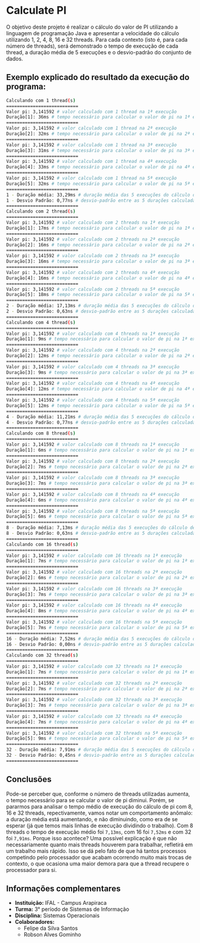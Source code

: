 # Calculate PI

O objetivo deste projeto é realizar o cálculo do valor de PI utilizando a linguagem de programação Java e apresentar a velocidade do cálculo utilizando 1, 2, 4, 8, 16 e 32 threads. Para cada contexto (isto é, para cada número de threads), será demonstrado o tempo de execução de cada thread, a duração média de 5 execuções e o desvio-padrão do conjunto de dados.

## Exemplo explicado do resultado da execução do programa:

```bash
Calculando com 1 thread(s)
===========================
Valor pi: 3,141592 # valor calculado com 1 thread na 1ª execução
Duração[1]: 36ms # tempo necessário para calcular o valor de pi na 1ª execução
===========================
Valor pi: 3,141592 # valor calculado com 1 thread na 2ª execução
Duração[2]: 32ms # tempo necessário para calcular o valor de pi na 2ª execução
===========================
Valor pi: 3,141592 # valor calculado com 1 thread na 3ª execução
Duração[3]: 31ms # tempo necessário para calcular o valor de pi na 3ª execução
===========================
Valor pi: 3,141592 # valor calculado com 1 thread na 4ª execução
Duração[4]: 33ms # tempo necessário para calcular o valor de pi na 4ª execução
===========================
Valor pi: 3,141592 # valor calculado com 1 thread na 5ª execução
Duração[5]: 32ms # tempo necessário para calcular o valor de pi na 5ª execução
===========================
1 - Duração média: 33,29ms # duração média das 5 execuções do cálculo de pi com 1 thread
1 - Desvio Padrão: 0,77ns # desvio-padrão entre as 5 durações calculadas (em nanossegundos)
===========================
Calculando com 2 thread(s)
===========================
Valor pi: 3,141592 # valor calculado com 2 threads na 1ª execução
Duração[1]: 17ms # tempo necessário para calcular o valor de pi na 1ª execução
===========================
Valor pi: 3,141592 # valor calculado com 2 threads na 2ª execução
Duração[2]: 16ms # tempo necessário para calcular o valor de pi na 2ª execução
===========================
Valor pi: 3,141592 # valor calculado com 2 threads na 3ª execução
Duração[3]: 16ms # tempo necessário para calcular o valor de pi na 3ª execução
===========================
Valor pi: 3,141592 # valor calculado com 2 threads na 4ª execução
Duração[4]: 16ms # tempo necessário para calcular o valor de pi na 4ª execução
===========================
Valor pi: 3,141592 # valor calculado com 2 threads na 5ª execução
Duração[5]: 18ms # tempo necessário para calcular o valor de pi na 5ª execução
===========================
2 - Duração média: 17,13ms # duração média das 5 execuções do cálculo de pi com 2 threads
2 - Desvio Padrão: 0,63ns # desvio-padrão entre as 5 durações calculadas (em nanossegundos)
===========================
Calculando com 4 thread(s)
===========================
Valor pi: 3,141592 # valor calculado com 4 threads na 1ª execução
Duração[1]: 9ms # tempo necessário para calcular o valor de pi na 1ª execução
===========================
Valor pi: 3,141592 # valor calculado com 4 threads na 2ª execução
Duração[2]: 12ms # tempo necessário para calcular o valor de pi na 2ª execução
===========================
Valor pi: 3,141592 # valor calculado com 4 threads na 3ª execução
Duração[3]: 9ms # tempo necessário para calcular o valor de pi na 3ª execução
===========================
Valor pi: 3,141592 # valor calculado com 4 threads na 4ª execução
Duração[4]: 12ms # tempo necessário para calcular o valor de pi na 4ª execução
===========================
Valor pi: 3,141592 # valor calculado com 4 threads na 5ª execução
Duração[5]: 12ms # tempo necessário para calcular o valor de pi na 5ª execução
===========================
4 - Duração média: 11,21ms # duração média das 5 execuções do cálculo de pi com 4 threads
4 - Desvio Padrão: 0,77ns # desvio-padrão entre as 5 durações calculadas (em nanossegundos)
===========================
Calculando com 8 thread(s)
===========================
Valor pi: 3,141592 # valor calculado com 8 threads na 1ª execução
Duração[1]: 6ms # tempo necessário para calcular o valor de pi na 1ª execução
===========================
Valor pi: 3,141592 # valor calculado com 8 threads na 2ª execução
Duração[2]: 7ms # tempo necessário para calcular o valor de pi na 2ª execução
===========================
Valor pi: 3,141592 # valor calculado com 8 threads na 3ª execução
Duração[3]: 7ms # tempo necessário para calcular o valor de pi na 3ª execução
===========================
Valor pi: 3,141592 # valor calculado com 8 threads na 4ª execução
Duração[4]: 6ms # tempo necessário para calcular o valor de pi na 4ª execução
===========================
Valor pi: 3,141592 # valor calculado com 8 threads na 5ª execução
Duração[5]: 6ms # tempo necessário para calcular o valor de pi na 5ª execução
===========================
8 - Duração média: 7,13ms # duração média das 5 execuções do cálculo de pi com 8 threads
8 - Desvio Padrão: 0,63ns # desvio-padrão entre as 5 durações calculadas (em nanossegundos)
===========================
Calculando com 16 thread(s)
===========================
Valor pi: 3,141592 # valor calculado com 16 threads na 1ª execução
Duração[1]: 7ms # tempo necessário para calcular o valor de pi na 1ª execução
===========================
Valor pi: 3,141592 # valor calculado com 16 threads na 2ª execução
Duração[2]: 6ms # tempo necessário para calcular o valor de pi na 2ª execução
===========================
Valor pi: 3,141592 # valor calculado com 16 threads na 3ª execução
Duração[3]: 7ms # tempo necessário para calcular o valor de pi na 3ª execução
===========================
Valor pi: 3,141592 # valor calculado com 16 threads na 4ª execução
Duração[4]: 8ms # tempo necessário para calcular o valor de pi na 4ª execução
===========================
Valor pi: 3,141592 # valor calculado com 16 threads na 5ª execução
Duração[5]: 7ms # tempo necessário para calcular o valor de pi na 5ª execução
===========================
16 - Duração média: 7,52ms # duração média das 5 execuções do cálculo de pi com 16 threads
16 - Desvio Padrão: 0,00ns # desvio-padrão entre as 5 durações calculadas (em nanossegundos)
===========================
Calculando com 32 thread(s)
===========================
Valor pi: 3,141592 # valor calculado com 32 threads na 1ª execução
Duração[1]: 7ms # tempo necessário para calcular o valor de pi na 1ª execução
===========================
Valor pi: 3,141592 # valor calculado com 32 threads na 2ª execução
Duração[2]: 7ms # tempo necessário para calcular o valor de pi na 2ª execução
===========================
Valor pi: 3,141592 # valor calculado com 32 threads na 3ª execução
Duração[3]: 7ms # tempo necessário para calcular o valor de pi na 3ª execução
===========================
Valor pi: 3,141592 # valor calculado com 32 threads na 4ª execução
Duração[4]: 7ms # tempo necessário para calcular o valor de pi na 4ª execução
===========================
Valor pi: 3,141592 # valor calculado com 32 threads na 5ª execução
Duração[5]: 9ms # tempo necessário para calcular o valor de pi na 5ª execução
===========================
32 - Duração média: 7,91ms # duração média das 5 execuções do cálculo de pi com 32 threads
32 - Desvio Padrão: 0,45ns # desvio-padrão entre as 5 durações calculadas (em nanossegundos)
===========================

```

## Conclusões

Pode-se perceber que, conforme o número de threads utilizadas aumenta, o tempo necessário para se calcular o valor de pi diminui. Porém, se pararmos para analisar o tempo médio de execução do cálculo de pi com 8, 16 e 32 threads, repectivamente, vamos notar um comportamento anômalo: a duração média está aumentando, e não diminuindo, como era de se esperar (já que temos mais linhas de execução dividindo o trabalho). Com 8 threads o tempo de execução médio foi `7,13ms`, com 16 foi `7,52ms` e com 32 foi `7,91ms`. Porque isso acontece? Uma possível explicação é que não necessariamente quanto mais threads houverem para trabalhar, refletirá em um trabalho mais rápido. Isso se dá pelo fato de que há tantos processos competindo pelo processador que acabam ocorrendo muito mais trocas de contexto, o que ocasiona uma maior demora para que a thread recupere o processador para si.

## Informações complementares

- **Instituição:** IFAL - Campus Arapiraca
- **Turma:** 3° período de Sistemas de Informação
- **Disciplina:** Sistemas Operacionais
- **Colaboradores:**
    - Felipe da Silva Santos
    - Robson Alves Gominho

